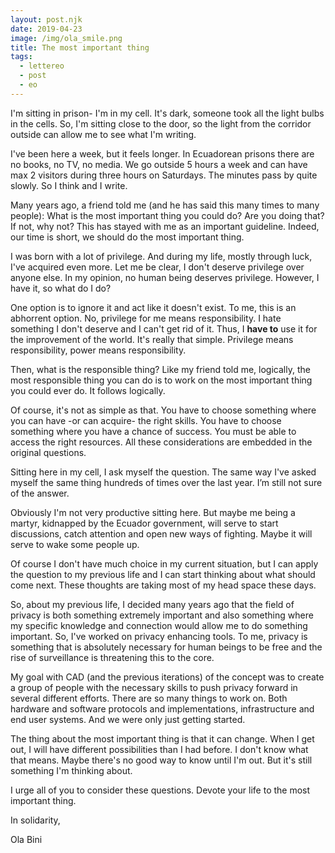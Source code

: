 ```yaml
---
layout: post.njk
date: 2019-04-23
image: /img/ola_smile.png
title: The most important thing
tags:
  - lettereo
  - post
  - eo
---
```

I'm sitting in prison- I'm in my cell. It's dark, someone took all the light
bulbs in the cells. So, I'm sitting close to the door, so the light from the
corridor outside can allow me to see what I'm writing.

I've been here a week, but it feels longer. In Ecuadorean prisons there are no
books, no TV, no media. We go outside 5 hours a week and can have max 2 visitors
during three hours on Saturdays. The minutes pass by quite slowly. So I think
and I write.

Many years ago, a friend told me (and he has said this many times to many
people): What is the most important thing you could do? Are you doing that? If
not, why not? This has stayed with me as an important guideline. Indeed, our time is
short, we should do the most important thing.

I was born with a lot of privilege. And during my life, mostly through luck,
I've acquired even more. Let me be clear, I don't deserve privilege over anyone
else. In my opinion, no human being deserves privilege. However, I have it, so
what do I do?

One option is to ignore it and act like it doesn't exist. To me, this is an
abhorrent option. No, privilege for me means responsibility. I hate something I
don't deserve and I can't get rid of it. Thus, I **have to** use it for the
improvement of the world. It's really that simple. Privilege means
responsibility, power means responsibility.

Then, what is the responsible thing? Like my friend told me, logically, the most
responsible thing you can do is to work on the most important thing you could
ever do. It follows logically.

Of course, it's not as simple as that. You have to choose something where you
can have -or can acquire- the right skills. You have to choose something where
you have a chance of success. You must be able to access the right resources. All
these considerations are embedded in the original questions.

Sitting here in my cell, I ask myself the question. The same way I've asked
myself the same thing hundreds of times over the last year. Iʼm still not sure of
the answer.

Obviously I'm not very productive sitting here. But maybe me being a martyr,
kidnapped by the Ecuador government, will serve to start discussions, catch
attention and open new ways of fighting. Maybe it will serve to wake some
people up.

Of course I don't have much choice in my current situation, but I can apply the
question to my previous life and I can start thinking about what should come next.
These thoughts are taking most of my head space these days.

So, about my previous life, I decided many years ago that the field of privacy
is both something extremely important and also something where my specific
knowledge and connection would allow me to do something important. So, I've
worked on privacy enhancing tools. To me, privacy is something that is absolutely
necessary for human beings to be free and the rise of surveillance is threatening this
to the core.

My goal with CAD (and the previous iterations) of the concept was to create a group
of people with the necessary skills to push privacy forward in several different
efforts. There are so many things to work on. Both hardware and software protocols
and implementations, infrastructure and end user systems. And we were only just
getting started.

The thing about the most important thing is that it can change. When I get out,
I will have different possibilities than I had before. I don't know what that
means. Maybe there's no good way to know until I'm out. But it's still something
I'm thinking about.

I urge all of you to consider these questions. Devote your life to the most
important thing.

In solidarity,

Ola Bini
